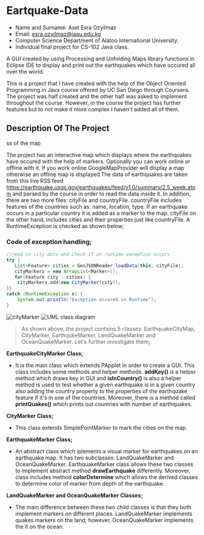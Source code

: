 Eartquake-Data
==================================================================

- Name and Surname: Asel Esra Ozyilmaz
- Email: esra.ozyilmaz@iaau.edu.kg
- Computer Science Department of Alatoo International University.
- Individual final project for CS-102 Java class.

A GUI created by using Processing and Unfolding Maps library functions in Eclipse IDE to display and print out the earthquakes which have occured all over the world.

This is a project that I have created with the help of the Object Oriented Programming in Java course offered by 
UC San Diego through Coursera. The project was half created and the other half was asked to implement throughout the course. However, in the course the project has further features but to not make it more complex I haven't added all of them.

## Description Of The Project

ss of the map

The project has an interactive map which displays where the earthquakes have occured with the help of markers. Optionally you can work online or offline with it. If you work online GoogleMapProvider will display a map otherwise an offline map is displayed.The data of earthquakes are taken from this live RSS feed https://earthquake.usgs.gov/earthquakes/feed/v1.0/summary/2.5_week.atom and parsed by the course in order to read the data inside it. In addition, there are two more files: cityFile and countryFile. countryFile includes features of the countries such as: name, location, type. If an earthquake occurs in a particular country it is added as a marker to the map. cityFile on the other hand, includes cities and their properties just like countryFile. A RuntimeException is checked as shown below;

### Code of exception handling;

``` Java	
//read in city data and check if an runtime exception occurs
try {
   List<Feature> cities = GeoJSONReader.loadData(this, cityFile);
   cityMarkers = new ArrayList<Marker>();
   for(Feature city : cities) {
	cityMarkers.add(new CityMarker(city));
}}
catch (RuntimeException e) {
    System.out.println("Exception occured in Runtime");
}
```

![cityMarker](https://user-images.githubusercontent.com/64264345/81471618-325a4780-9214-11ea-8e99-df2282f58376.png) ![UML class diagram](https://user-images.githubusercontent.com/64264345/81473170-8c600a80-921e-11ea-9533-7f2078ac851e.png)

> As shown above, the project contains 5 classes: EarthquakeCityMap, CityMarker, EarthqukeMarker, LandQuakeMarker and OceanQuakeMarker. Let's further investigate them;

**EarthquakeCityMarker Class;**

- It is the main class which extends PApplet in order to create a GUI. This class includes some methods and helper methods. **addKey()** is a helper method which draws key in GUI and **isInCountry()** is also a helper method is used to test whether a given earthquake is in a given country also adding the country property to the properties of the earthquake feature if it's in one of the countries. Moreover, there is a method called **printQuakes()** which prints out countries with number of earthquakes. 

**CityMarker Class;**
 
- This class extends SimplePointMarker to mark the cities on the map.

**EarthquakeMarker Class;**

- An abstract class which iplements a visual marker for earthquakes on an earthquake map. It has two subclasses: LandQuakeMarker and OceanQuakeMarker. EarthquakeMarker class allows these two classes to implement abstract method **drawEarthquake** differently. Moreover, class includes method **colorDetermine** which allows the derived classes to determine color of marker from depth of the earthquake.

**LandQuakeMarker and OceanQuakeMarker Classes;**

- The main difference between these two child classes is that they both implement markers on different places. LandQuakeMarker implements quakes markers  on the land; however, OceanQuakeMarker implements the it on the ocean.

